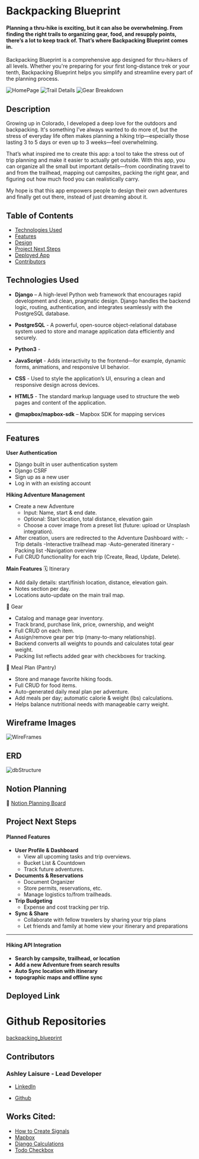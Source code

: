 # Backpacking Blueprint

#### Planning a thru-hike is exciting, but it can also be overwhelming. From finding the right trails to organizing gear, food, and resupply points, there’s a lot to keep track of. That’s where Backpacking Blueprint comes in.

Backpacking Blueprint is a comprehensive app designed for thru-hikers of all levels. Whether you're preparing for your first long-distance trek or your tenth, Backpacking Blueprint helps you simplify and streamline every part of the planning process.

![HomePage](https://file.notion.so/f/f/3b8dbac4-16cd-4f00-aab2-bad15b564ddb/c03f5cea-a55d-4b5a-b49b-36e4f72acdce/Screenshot_2025-06-16_171029.png?table=block&id=21413342-6c96-80ef-b060-e3cdd9bc431b&spaceId=3b8dbac4-16cd-4f00-aab2-bad15b564ddb&expirationTimestamp=1750132800000&signature=gCBXPQzDvXbmJKBeQi_mYYBBSlUqrKnbBje431KDib0&downloadName=Screenshot+2025-06-16+171029.png)
![Trail Details](https://file.notion.so/f/f/3b8dbac4-16cd-4f00-aab2-bad15b564ddb/0971e03b-61c7-47a0-b199-76326763c850/Screenshot_2025-06-16_171057.png?table=block&id=21413342-6c96-8014-b4f8-efbc4d6f7860&spaceId=3b8dbac4-16cd-4f00-aab2-bad15b564ddb&expirationTimestamp=1750132800000&signature=JRyBvZi_YBW0tmjshy71Mjdk_oPioAWkC2aY5FXuq6s&downloadName=Screenshot+2025-06-16+171057.png)
![Gear Breakdown](https://file.notion.so/f/f/3b8dbac4-16cd-4f00-aab2-bad15b564ddb/06be6d2a-cb4e-4cb0-a2b6-9f208a1fbcd4/Screenshot_2025-06-16_171117.png?table=block&id=21413342-6c96-801f-8ebd-ffa0dd543d94&spaceId=3b8dbac4-16cd-4f00-aab2-bad15b564ddb&expirationTimestamp=1750132800000&signature=bnxIovIhZHrt5wgXPMMhP3TZvyUeLUTUyXMj9ciH9oc&downloadName=Screenshot+2025-06-16+171117.png)

## Description

Growing up in Colorado, I developed a deep love for the outdoors and backpacking. It's something I’ve always wanted to do more of, but the stress of everyday life often makes planning a hiking trip—especially those lasting 3 to 5 days or even up to 3 weeks—feel overwhelming.

That’s what inspired me to create this app: a tool to take the stress out of trip planning and make it easier to actually get outside. With this app, you can organize all the small but important details—from coordinating travel to and from the trailhead, mapping out campsites, packing the right gear, and figuring out how much food you can realistically carry.

My hope is that this app empowers people to design their own adventures and finally get out there, instead of just dreaming about it.

## Table of Contents

- [Technologies Used](#technologiesused)
- [Features](#features)
- [Design](#design)
- [Project Next Steps](#nextsteps)
- [Deployed App](#deployment)
- [Contributors](#contributors)

## <a name="technologiesused"></a>Technologies Used

- **Django** – A high-level Python web framework that encourages rapid development and clean, pragmatic design. Django handles the backend logic, routing, authentication, and integrates seamlessly with the PostgreSQL database.

- **PostgreSQL** - A powerful, open-source object-relational database system used to store and manage application data efficiently and securely.

- **Python3** - 
- **JavaScript** - Adds interactivity to the frontend—for example, dynamic forms, animations, and responsive UI behavior.
- **CSS** - Used to style the application’s UI, ensuring a clean and responsive design across devices.
- **HTML5** - The standard markup language used to structure the web pages and content of the application.

- **@mapbox/mapbox-sdk** – Mapbox SDK for mapping services
---

## Features

 **User Authentication**
  - Django built in user authentication system
  - Django CSRF
  - Sign up as a new user
  - Log in with an existing account

**Hiking Adventure Management**
  - Create a new Adventure
    - Input: Name, start & end date.
    - Optional: Start location, total distance, elevation gain
    - Choose a cover image from a preset list (future: upload or Unsplash integration).
  - After creation, users are redirected to the Adventure Dashboard with:
    -Trip details
    -Interactive trailhead map
    -Auto-generated itinerary
    -Packing list
    -Navigation overview
  - Full CRUD functionality for each trip (Create, Read, Update, Delete).

**Main Features**
🗓 Itinerary
  - Add daily details: start/finish location, distance, elevation gain.
  - Notes section per day.
  - Locations auto-update on the main trail map.

🎒 Gear
  - Catalog and manage gear inventory.
  - Track brand, purchase link, price, ownership, and weight
  - Full CRUD on each item.
  - Assign/remove gear per trip (many-to-many relationship).
  - Backend converts all weights to pounds and calculates total gear weight.
  - Packing list reflects added gear with checkboxes for tracking.

🥾 Meal Plan (Pantry)
  - Store and manage favorite hiking foods.
  - Full CRUD for food items.
  - Auto-generated daily meal plan per adventure.
  - Add meals per day; automatic calorie & weight (lbs) calculations.
  - Helps balance nutritional needs with manageable carry weight.


## Wireframe Images

![WireFrames](https://file.notion.so/f/f/3b8dbac4-16cd-4f00-aab2-bad15b564ddb/58af2af8-161e-432d-8a24-545cc8261183/image.png?table=block&id=20813342-6c96-80f8-a587-d15eff90261e&spaceId=3b8dbac4-16cd-4f00-aab2-bad15b564ddb&expirationTimestamp=1750132800000&signature=e5olcIRBBzvsL_1AIPNST6nk4ONTFdV1qrW2Diufgag&downloadName=image.png)

## ERD

![dbStructure](https://file.notion.so/f/f/3b8dbac4-16cd-4f00-aab2-bad15b564ddb/0190afb5-4922-4dbd-844c-7baa716c1b67/image.png?table=block&id=21113342-6c96-801d-a090-d2fbf633f576&spaceId=3b8dbac4-16cd-4f00-aab2-bad15b564ddb&expirationTimestamp=1750132800000&signature=1_DIdW5zmtrtC_WYqkPuFk9CKlXnv6aoW3mewu7RMwM&downloadName=image.png)


## Notion Planning

🔗 [Notion Planning Board](https://www.notion.so/Backpacking-Blueprint-201133426c968053b415dc500678ebc5?source=copy_link)

## <a name="nextsteps"></a>Project Next Steps

#### Planned Features

- **User Profile & Dashboard**
  - View all upcoming tasks and trip overviews.
  - Bucket List & Countdown
  - Track future adventures.
- **Documents & Reservations**
  - Document Organizer
  - Store permits, reservations, etc.
  - Manage logistics to/from trailheads.
- **Trip Budgeting**
  - Expense and cost tracking per trip.
- **Sync & Share**
  - Collaborate with fellow travelers by sharing your trip plans
  - Let friends and family at home view your itinerary and preparations
  
****
#### Hiking API Integration

- **Search by campsite, trailhead, or location**
- **Add a new Adventure from search results**
- **Auto Sync location with itinerary**
- **topographic maps and offline sync**


## <a name="deployment"></a>Deployed Link

<!-- - [Corner Market](https://corner-market.netlify.app/) -->

# Github Repositories

[backpacking_blueprint](https://github.com/ashleylaisure/backpacking_blueprint.git)


## <a name="contributors"></a>Contributors

### Ashley Laisure - Lead Developer

- [LinkedIn](www.linkedin.com/in/ashley-laisure-6a9475354)

- [Github](https://github.com/ashleylaisure)

## Works Cited:

- [How to Create Signals](https://www.geeksforgeeks.org/how-to-create-and-use-signals-in-django/)
- [Mapbox](https://docs.mapbox.com/help/getting-started/map-developer-journey/)
- [Django Calculations](https://www.youtube.com/watch?v=oHJF9mfswzo)
- [Todo Checkbox](https://www.google.com/search?q=django+todo+checbox+done&sca_esv=5c42990244f538cb&sxsrf=AE3TifPS-YVdOUb3c0Qyf26ikDl2nDHwIQ%3A1749648470145&source=hp&ei=VoRJaPveBqrT5NoPkYuaqAc&iflsig=AOw8s4IAAAAAaEmSZiJY_vt57vZtmKWVmru3mxokqT5j&ved=0ahUKEwj74au8vOmNAxWqKVkFHZGFBnUQ4dUDCBk&uact=5&oq=django+todo+checbox+done&gs_lp=Egdnd3Mtd2l6IhhkamFuZ28gdG9kbyBjaGVjYm94IGRvbmUyBxAhGKABGAoyBxAhGKABGApIikZQAFi-PnAAeACQAQCYAaYBoAG9EaoBBDE4Lja4AQPIAQD4AQGYAhigApYSwgIEECMYJ8ICChAjGIAEGCcYigXCAgsQLhiABBjRAxjHAcICERAuGIAEGLEDGNEDGIMBGMcBwgIIEAAYgAQYsQPCAhEQABiABBixAxiDARjHAxiKBcICDhAuGIAEGLEDGNEDGMcBwgILEAAYgAQYsQMYgwHCAggQLhiABBixA8ICCxAuGIAEGLEDGIMBwgILEC4YgAQYsQMY5QTCAgUQABiABMICBRAuGIAEwgIGEAAYFhgewgIIEAAYgAQYogTCAgUQIRigAcICBRAhGJ8FwgIHECEYChirApgDAJIHBDE3LjegB__6AbIHBDE3Lje4B5YSwgcGMC4xNi44yAdE&sclient=gws-wiz)
